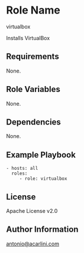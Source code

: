 Role Name
=========

virtualbox

Installs VirtualBox

Requirements
------------

None.

Role Variables
--------------

None.

Dependencies
------------

None.

Example Playbook
----------------

    - hosts: all
      roles:
         - role: virtualbox

License
-------

Apache License v2.0

Author Information
------------------

antonio@acarlini.com

